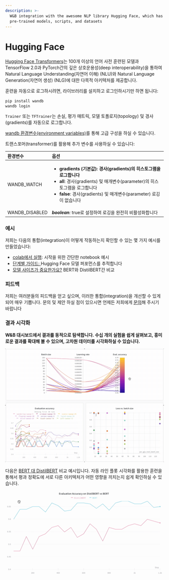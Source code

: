 ```yaml
---
description: >-
  W&B integration with the awesome NLP library Hugging Face, which has
  pre-trained models, scripts, and datasets
---
```


# Hugging Face

 [Hugging Face Transformers](https://huggingface.co/transformers/)는 100개 이상의 언어 사전 훈련된 모델과 TensorFlow 2.0과 PyTorch간의 깊은 상호운용성\(deep interoperability\)을 통하여 Natural Language Understanding\(자연어 이해\) \(NLU\)와 Natural Language Generation\(자연어 생성\) \(NLG\)에 대한 다목적 아키텍처를 제공합니다.  


훈련을 자동으로 로그하시려면, 라이브러리를 설치하고 로그인하시기만 하면 됩니다:

```text
pip install wandb
wandb login
```

 `Trainer` 또는 `TFTrainer`는 손실, 평가 매트릭, 모델 토폴로지\(topology\) 및 경사\(gradients\)를 자동으로 로그합니다.

 [wandb 환경변수\(environment variables\)](https://docs.wandb.com/library/environment-variables)를 통해 고급 구성을 하실 수 있습니다.

트랜스포머\(transformer\)를 활용해 추가 변수를 사용하실 수 있습니다:

<table>
  <thead>
    <tr>
      <th style="text-align:left">&#xD658;&#xACBD;&#xBCC0;&#xC218;</th>
      <th style="text-align:left">&#xC635;&#xC158;</th>
    </tr>
  </thead>
  <tbody>
    <tr>
      <td style="text-align:left">WANDB_WATCH</td>
      <td style="text-align:left">
        <ul>
          <li><b>gradients</b>  <b> (&#xAE30;&#xBCF8;&#xAC12;): &#xACBD;&#xC0AC;(gradients)&#xC758; &#xD788;&#xC2A4;&#xD1A0;&#xADF8;&#xB7A8;&#xC744; &#xB85C;&#xADF8;&#xD569;&#xB2C8;&#xB2E4;</b>
          </li>
          <li><b>all</b>: &#xACBD;&#xC0AC;(gradients) &#xBC0F; &#xB9E4;&#xAC1C;&#xBCC0;&#xC218;(parameter)&#xC758;
            &#xD788;&#xC2A4;&#xD1A0;&#xADF8;&#xB7A8;&#xC744; &#xB85C;&#xADF8;&#xD569;&#xB2C8;&#xB2E4;</li>
          <li><b>false</b>: &#xACBD;&#xC0AC;(gradients) &#xBC0F; &#xB9E4;&#xAC1C;&#xBCC0;&#xC218;(parameter)
            &#xB85C;&#xAE45;&#xC774; &#xC5C6;&#xC2B5;&#xB2C8;&#xB2E4;</li>
        </ul>
      </td>
    </tr>
    <tr>
      <td style="text-align:left">WANDB_DISABLED</td>
      <td style="text-align:left"><em><b>boolean</b>:</em>  <b> </b>true&#xB85C; &#xC124;&#xC815;&#xD558;&#xC5EC;
        &#xB85C;&#xAE45;&#xC744; &#xC644;&#xC804;&#xD788; &#xBE44;&#xD65C;&#xC131;&#xD654;&#xD569;&#xB2C8;&#xB2E4;
        <br
        />
      </td>
    </tr>
  </tbody>
</table>

###  **예시**

저희는 다음의 통합\(integration\)이 어떻게 작동하는지 확인할 수 있는 몇 가지 예시를 만들었습니다:

* [colab에서 실행](https://colab.research.google.com/drive/1NEiqNPhiouu2pPwDAVeFoN4-vTYMz9F8?usp=sharing): 시작을 위한 간단한 notebook 예시
* [단계별 가이드: ](https://app.wandb.ai/jxmorris12/huggingface-demo/reports/A-Step-by-Step-Guide-to-Tracking-Hugging-Face-Model-Performance--VmlldzoxMDE2MTU)Hugging Face 모델 퍼포먼스를 추적합니다
* [모델 사이즈가 중요한가요?](https://app.wandb.ai/jack-morris/david-vs-goliath/reports/Does-model-size-matter%3F-A-comparison-of-BERT-and-DistilBERT--VmlldzoxMDUxNzU) BERT와 DistilBERT간 비교

###  **피드백**

 저희는 여러분들의 피드백을 얻고 싶으며, 이러한 통합\(integration\)을 개선할 수 있게 되어 매우 기쁩니다. 문의 및 제안 하실 점이 있으시면 언제든 저희에게 [문의](https://docs.wandb.com/company/getting-help)해 주시기 바랍니다  


### **결과 시각화**

**W&B 대시보드에서 결과를 동적으로 탐색합니다. 수십 개의 실험을 쉽게 살펴보고, 흥미로운 결과를 확대해 볼 수 있으며, 고차원 데이터를 시각화하실 수 있습니다.**

![](../.gitbook/assets/hf-gif-15%20%282%29%20%282%29%20%283%29%20%283%29%20%283%29%20%283%29.gif)

 다음은 [BERT 대 DistilBERT](https://app.wandb.ai/jack-morris/david-vs-goliath/reports/Does-model-size-matter%3F-Comparing-BERT-and-DistilBERT-using-Sweeps--VmlldzoxMDUxNzU) 비교 예시입니다. 자동 라인 플롯 시각화를 활용한 훈련을 통해서 평과 정확도에 서로 다른 아키텍처가 어떤 영향을 끼치는지 쉽게 확인하실 수 있습니다.

![](../.gitbook/assets/gif-for-comparing-bert.gif)

